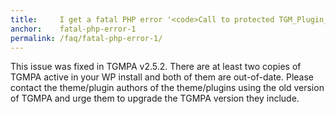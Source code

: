 ```yaml
---
title:     I get a fatal PHP error '<code>Call to protected TGM_Plugin_Activation::__construct() from invalid context</code>'. Help!
anchor:    fatal-php-error-1
permalink: /faq/fatal-php-error-1/
---
```


This issue was fixed in TGMPA v2.5.2. There are at least two copies of TGMPA active in your WP install and both of them are out-of-date. Please contact the theme/plugin authors of the theme/plugins using the old version of TGMPA and urge them to upgrade the TGMPA version they include.
